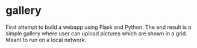# gallery
First attempt to build a webapp using Flask and Python. The end result is a simple gallery where user can upload pictures which are shown in a grid. Meant to run on a local network.
